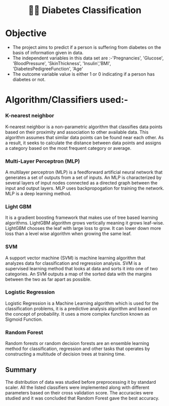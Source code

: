 <h1 align="center"> 👩‍⚕️ Diabetes Classification </h1>

 # Objective 
- The project aims to predict if a person is suffering from diabetes on the basis of information given in data.
- The independent variables in this data set are :-'Pregnancies', 'Glucose', 'BloodPressure', 'SkinThickness', 'Insulin','BMI', 'DiabetesPedigreeFunction', 'Age'
- The outcome variable value is either 1 or 0 indicating if a person has diabetes or not.

# Algorithm/Classifiers used:- 
### K-nearest neighbor
K-nearest neighbor is a non-parametric algorithm that classifies data points based on their proximity and association to other available data. This algorithm assumes that similar data points can be found near each other. As a result, it seeks to calculate the distance between data points and assigns a category based on the most frequent category or average.
### Multi-Layer Perceptron (MLP)
A multilayer perceptron (MLP) is a feedforward artificial neural network that generates a set of outputs from a set of inputs. An MLP is characterized by several layers of input nodes connected as a directed graph between the input and output layers. MLP uses backpropogation for training the network. MLP is a deep learning method.
### Light GBM 
It is a gradient boosting framework that makes use of tree based learning algorithms. LightGBM algorithm grows vertically meaning it grows leaf-wise. LightGBM chooses the leaf with large loss to grow. It can lower down more loss than a level wise algorithm when growing the same leaf.
### SVM
A support vector machine (SVM) is machine learning algorithm that analyzes data for classification and regression analysis. SVM is a supervised learning method that looks at data and sorts it into one of two categories. An SVM outputs a map of the sorted data with the margins between the two as far apart as possible. 
### Logistic Regression
Logistic Regression is a Machine Learning algorithm which is used for the classification problems, it is a predictive analysis algorithm and based on the concept of probability. It uses a more complex function known as Sigmoid Function.
### Random Forest 
Random forests or random decision forests are an ensemble learning method for classification, regression and other tasks that operates by constructing a multitude of decision trees at training time.

## Summary  
The distribution of data was studied before preprocessing it by standard scaler. All the listed classifiers were implemented along with different parameters based on their cross validation score. The accuracies were studied and it was concluded that Random Forest gave the best accuracy.

